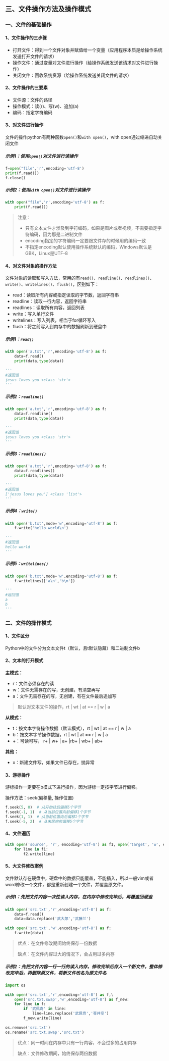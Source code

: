 ## 三、文件操作方法及操作模式

### 一、文件的基础操作

#### 1、文件操作的三步骤

- 打开文件：得到一个文件对象并赋值给一个变量（应用程序本质是给操作系统发送打开文件的请求）
- 操作文件：通过变量对文件进行操作（给操作系统发送该请求对文件进行操作）
- 关闭文件：回收系统资源（给操作系统发送关闭文件的请求）

#### 2、文件操作的三要素

- 文件源：文件的路径
- 操作模式：读(r)、写(w)、追加(a) 
- 编码：指定字符编码

#### 3、对文件进行操作

文件的操作python有两种函数`open()`和`with open()`，with open通过缩进自动关闭文件

##### 示例1：使用`open()`对文件进行读操作

```python
f=open("file",'r',encoding='utf-8')
print(f.read())
f.close()
```

##### 示例2：使用`with open()`对文件进行读操作

```python
with open("file",'r',encoding='utf-8') as f:
    print(f.read())
```
> 注意：
>
> - 只有文本文件才涉及到字符编码，如果是图片或者视频，不需要指定字符编码，因为那是二进制文件
> - encoding指定的字符编码一定要跟文件存的时候用的编码一致
> - 不指定encoding默认使用操作系统默认的编码，Windows默认是GBK，Linux是UTF-8

#### 4、对文件对象的操作方法

文件对象的读取和写入方法，常用的有`read()`、`readline()`、`readlines()`、`write()`、`writelines()`、`flush()`，区别如下：

- read：读取所有内容或指定读取的字节数，返回字符串
- readline：读取一行内容，返回字符串
- readlines：读取所有内容，返回列表
- write：写入单行文件
- writelines：写入列表，相当于for循环写入
- flush：将之前写入到内存中的数据刷新到硬盘中

##### 示例1：`read()`

```python
with open('a.txt','r',encoding='utf-8') as f:
    data=f.read()
    print(data,type(data))
    
'''
#返回值
jesus loves you <class 'str'>
''' 
```

##### 示例2：`readline()`

```python
with open('a.txt','r',encoding='utf-8') as f:
    data=f.readline()
    print(data,type(data))

'''   
#返回值
jesus loves you <class 'str'>
''' 
```

##### 示例3：`readlines()`

```python
with open('a.txt','r',encoding='utf-8') as f:
    data=f.readlines()
    print(data,type(data))

'''
#返回值
['jesus loves you'] <class 'list'>
'''    
```

##### 示例4：`write()`

```python
with open('b.txt',mode='w',encoding='utf-8') as f:
    f.write('hello world\n')
 
'''
#返回值
hello world
'''
```

##### 示例5：`writelines()`

```python
with open('b.txt',mode='w',encoding='utf-8') as f:
    f.writelines(['a\n','b\n'])
 
'''
#返回值
a
b
'''
```

### 二、文件的操作模式

#### 1、文件区分

Python中的文件分为文本文件t（默认，且t默认隐藏）和二进制文件b

#### 2、文本的打开模式

**主模式：**

- r：文件必须存在的读
- w：文件无需存在的写，无创建，有清空再写
- a：文件无需存在的写，无创建，有在文件最后追加写

> 默认对文本文件的操作，rt | wt | at == r | w | a

**从模式：**

- t：按文本字符操作数据（默认模式），rt | wt | at == r | w | a
- b：按文本字节操作数据，rt | wt | at == r | w | a
- +：可读可写， r+ | w+ | a+ |rb+ | wb+ | ab+

**其他：**

- x：新建文件写，如果文件已存在，抛异常

#### 3、游标操作

游标操作一定要在b模式下进行操作，因为游标一定按字节进行偏移。

操作方法：seek(偏移量, 操作位置)

```python
f.seek(5, 0)  # 从开始往后偏移5个字节
f.seek(-1, 1)  # 从当前位置向前偏移1个字节
f.seek(1, 1)  # 从当前位置向后偏移1个字节
f.seek(-5, 2)  # 从末尾向前偏移5个字节
```

#### 4、文件遍历

```python
with open('source', 'r', encoding='utf-8') as f1, open('target', 'w', encoding='utf-8') as f2:
    for line in f1:
        f2.write(line)
```

#### 5、大文件修改案例

文件默认存在硬盘中，硬盘中的数据只能覆盖，不能插入，所以一般vim或者word修改一个文件，都是重新创建一个文件，并覆盖原文件。

##### 示例1：先把文件内容一次性读入内存，在内存中修改完毕后，再覆盖回硬盘

```python
with open('src.txt','r',encoding='utf-8') as f:
    data=f.read()
    data=data.replace('武大郎','武藤兰')
 
with open('src.txt','w',encoding='utf-8') as f:
    f.write(data)
```

> 优点：在文件修改期间始终保存一份数据
>
> 缺点：在文件内容过大的情况下，会占用过多内存

##### 示例2：先把文件内容一行一行的读入内存，修改完毕后存入一个新文件，整体修改完毕后，再删除原文件，将新文件改名为原文件名

```python
import os
 
with open('src.txt','r',encoding='utf-8') as f,\
    open('src.txt.swap','w',encoding='utf-8') as f_new:
    for line in f:
        if '武佩奇' in line:
            line=line.replace('武佩奇','苍井空')
        f_new.write(line)
 
os.remove('src.txt')
os.rename('src.txt.swap','src.txt')
```

> 优点：同一时间在内存中只有一行内容，不会过多的占用内存
>
> 缺点：文件修改期间，始终保存两份数据
